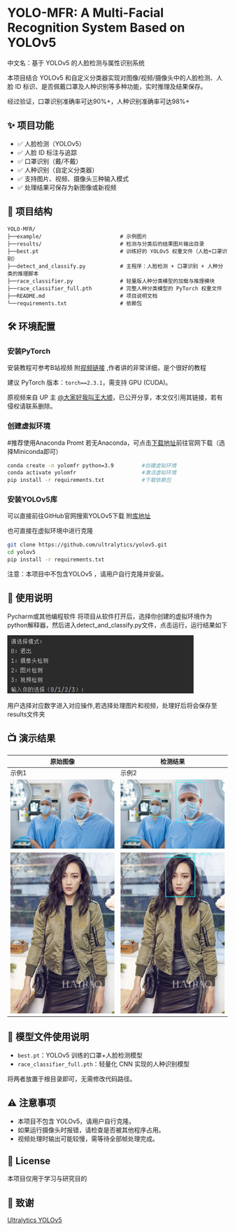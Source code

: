 # YOLO-MFR: A Multi-Facial Recognition System Based on YOLOv5

中文名：基于 YOLOv5 的人脸检测与属性识别系统

本项目结合 YOLOv5 和自定义分类器实现对图像/视频/摄像头中的人脸检测、人脸 ID 标识、是否佩戴口罩及人种识别等多种功能，实时推理及结果保存。

经过验证，口罩识别准确率可达90%+，人种识别准确率可达98%+


## ✨ 项目功能

- ✅ 人脸检测（YOLOv5）
- ✅ 人脸 ID 标注与追踪
- ✅ 口罩识别（戴/不戴）
- ✅ 人种识别（自定义分类器）
- ✅ 支持图片、视频、摄像头三种输入模式
- ✅ 处理结果可保存为新图像或新视频

## 📂 项目结构
```
YOLO-MFR/
├──example/                         # 示例图片
├──results/                         # 检测与分类后的结果图片输出目录
├──best.pt                          # 训练好的 YOLOv5 权重文件（人脸+口罩识别）
├──detect_and_classify.py           # 主程序：人脸检测 + 口罩识别 + 人种分类的推理脚本
├──race_classifier.py               # 轻量版人种分类模型的加载与推理模块
├──race_classifier_full.pth         # 完整人种分类模型的 PyTorch 权重文件
├──README.md                        # 项目说明文档   
└──requirements.txt                 # 依赖包
```

## 🛠️ 环境配置
### 安装PyTorch
安装教程可参考B站视频 附[视频链接](https://www.bilibili.com/video/BV1Kdr8YGE2X?vd_source=a1f65e6f22bbb222adf31539dcfc1a33)
,作者讲的非常详细，是个很好的教程

建议 PyTorch 版本：`torch==2.3.1`，需支持 GPU (CUDA)。

原视频来自 UP 主 [@大家好我叫王大顺](https://space.bilibili.com/1571828623?spm_id_from=333.788.upinfo.head.click)，已公开分享，本文仅引用其链接，若有侵权请联系删除。
### 创建虚拟环境
#推荐使用Anaconda Promt
若无Anaconda，可点击[下载地址](www.anaconda.com/download/success)前往官网下载（选择Miniconda即可）
```bash
conda create -n yolomfr python=3.9         #创建虚拟环境
conda activate yolomfr                     #激活虚拟环境
pip install -r requirements.txt            #下载依赖包
```
### 安装YOLOv5库
可以直接前往GitHub官网搜索YOLOv5下载 附[库地址](https://github.com/ultralytics/yolov5.git)

也可直接在虚拟环境中进行克隆
```bash
git clone https://github.com/ultralytics/yolov5.git
cd yolov5
pip install -r requirements.txt
```
注意：本项目中不包含YOLOv5 ，请用户自行克隆并安装。


## 🚀 使用说明
Pycharm或其他编程软件
将项目从软件打开后，选择你创建的虚拟环境作为python解释器，然后进入detect_and_classify.py文件，点击运行，运行结果如下

![](example/1.png)

用户选择对应数字进入对应操作,若选择处理图片和视频，处理好后将会保存至results文件夹

## 📺 演示结果
| 原始图像 | 检测结果 |
|----------|----------|
| 示例1 | 示例2 |
| ![](example/ex6_o.jpg) | ![](example/ex6_r.jpg) |
| ![](example/ex7_o.jpg) | ![](example/ex7_r.jpg) |


## 📁 模型文件使用说明

- `best.pt`：YOLOv5 训练的口罩+人脸检测模型
- `race_classifier_full.pth`：轻量化 CNN 实现的人种识别模型

将两者放置于根目录即可，无需修改代码路径。
## ⚠️ 注意事项

- 本项目不包含 YOLOv5，请用户自行克隆。
- 如果运行摄像头时报错，请检查是否被其他程序占用。
- 视频处理时输出可能较慢，需等待全部帧处理完成。

## 📜 License

本项目仅用于学习与研究目的

## 🙏 致谢

 [Ultralytics YOLOv5](https://github.com/ultralytics/yolov5)